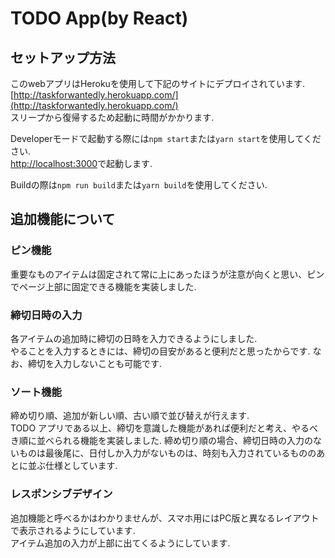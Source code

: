 # TODO App(by React)

## セットアップ方法

このwebアプリはHerokuを使用して下記のサイトにデプロイされています.  
[http://taskforwantedly.herokuapp.com/](http://taskforwantedly.herokuapp.com/)  
スリープから復帰するため起動に時間がかかります.


Developerモードで起動する際には`npm start`または`yarn start`を使用してください.  
[http://localhost:3000](http://localhost:3000)で起動します.


Buildの際は`npm run build`または`yarn build`を使用してください.

## 追加機能について

### ピン機能
重要なものアイテムは固定されて常に上にあったほうが注意が向くと思い、ピンでページ上部に固定できる機能を実装しました.

### 締切日時の入力
各アイテムの追加時に締切の日時を入力できるようにしました.  
やることを入力するときには、締切の目安があると便利だと思ったからです.
なお、締切を入力しないことも可能です.

### ソート機能
締め切り順、追加が新しい順、古い順で並び替えが行えます.  
TODO アプリである以上、締切を意識した機能があれば便利だと考え、やるべき順に並べられる機能を実装しました.
締め切り順の場合、締切日時の入力のないものは最後尾に、日付しか入力がないものは、時刻も入力されているもののあとに並ぶ仕様としています.

### レスポンシブデザイン
追加機能と呼べるかはわかりませんが、スマホ用にはPC版と異なるレイアウトで表示されるようにしています.  
アイテム追加の入力が上部に出てくるようにしています.
